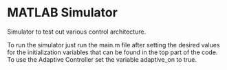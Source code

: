 # MATLAB Simulator
Simulator to test out various control architecture.

To run the simulator just run the main.m file after setting the desired values for the initialization variables that can be found in the top part of the code.
To use the Adaptive Controller set the variable adaptive_on to true.
